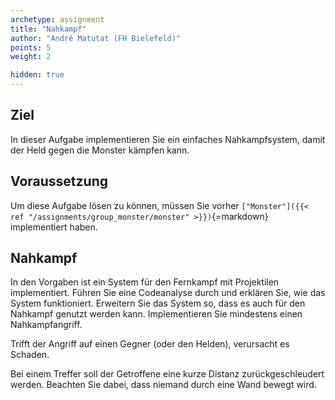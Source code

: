 ```yaml
---
archetype: assignment
title: "Nahkampf"
author: "André Matutat (FH Bielefeld)"
points: 5
weight: 2

hidden: true
---
```


## Ziel

In dieser Aufgabe implementieren Sie ein einfaches Nahkampfsystem, damit der Held gegen die Monster kämpfen kann.

## Voraussetzung

Um diese Aufgabe lösen zu können, müssen Sie vorher `["Monster"]({{< ref "/assignments/group_monster/monster" >}})`{=markdown} implementiert haben.

## Nahkampf

In den Vorgaben ist ein System für den Fernkampf mit Projektilen implementiert.
Führen Sie eine Codeanalyse durch und erklären Sie, wie das System funktioniert.
Erweitern Sie das System so, dass es auch für den Nahkampf genutzt werden kann. 
Implementieren Sie mindestens einen Nahkampfangriff. 

Trifft der Angriff auf einen Gegner (oder den Helden), verursacht es Schaden.

Bei einem Treffer soll der Getroffene eine kurze Distanz zurückgeschleudert werden. Beachten Sie dabei, dass niemand durch eine Wand bewegt wird.

